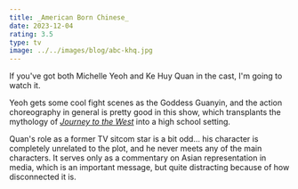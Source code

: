 ```yaml
---
title: _American Born Chinese_
date: 2023-12-04
rating: 3.5
type: tv
image: ../../images/blog/abc-khq.jpg
---
```


If you've got both Michelle Yeoh and Ke Huy Quan in the cast, I'm going to watch it.

Yeoh gets some cool fight scenes as the Goddess Guanyin, and the action choreography in general is pretty good in this show, which transplants the mythology of [_Journey to the West_](https://en.wikipedia.org/wiki/Journey_to_the_West) into a high school setting.

Quan's role as a former TV sitcom star is a bit odd... his character is completely unrelated to the plot, and he never meets any of the main characters. It serves only as a commentary on Asian representation in media, which is an important message, but quite distracting because of how disconnected it is.